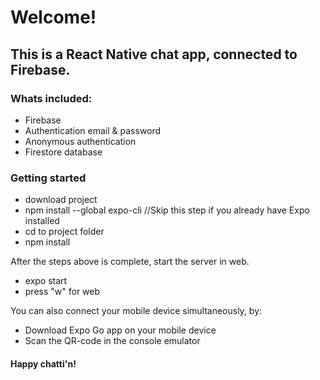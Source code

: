 # Welcome!

## This is a React Native chat app, connected to Firebase.

### Whats included:

- Firebase
- Authentication email & password
- Anonymous authentication
- Firestore database

### Getting started

- download project
- npm install --global expo-cli //Skip this step if you already have Expo installed
- cd to project folder
- npm install

After the steps above is complete, start the server in web.

- expo start
- press "w" for web

You can also connect your mobile device simultaneously, by:

- Download Expo Go app on your mobile device
- Scan the QR-code in the console emulator

#### Happy chatti'n!
